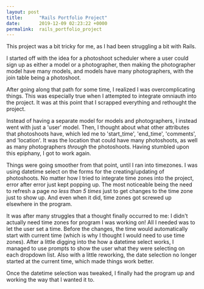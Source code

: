 ```yaml
---
layout: post
title:      "Rails Portfolio Project"
date:       2019-12-09 02:23:22 +0000
permalink:  rails_portfolio_project
---
```



This project was a bit tricky for me, as I had been struggling a bit with Rails. 

I started off with the idea for a photoshoot scheduler where a user could sign up as either a model or a photographer, then making the photographer model have many models, and models have many photographers, with the join table being a photoshoot. 

After going along that path for some time, I realized I was overcomplicating things. This was especially true when I attempted to integrate omniauth into the project. It was at this point that I scrapped everything and rethought the project.

Instead of having a separate model for models and photographers, I instead went with just a 'user' model. Then, I thought about what other attributes that photoshoots have, which led me to 'start_time', 'end_time', 'comments', and 'location'. It was the location that could have many photoshoots, as well as many photographers *through* the photoshoots. Having stumbled upon this epiphany, I got to work again. 

Things were going smoother from that point, until I ran into timezones. I was using datetime select on the forms for the creating/updating of photoshoots. No matter how I tried to integrate time zones into the project, error after error just kept popping up. The most noticeable being the need to refresh a page *no less than 5 times* just to get changes to the time zone just to show up. And even when it did, time zones got screwed up elsewhere in the program.

It was after many struggles that a thought finally occurred to me: I didn't actually need time zones for program I was working on! All I needed was to let the user set a time. Before the changes, the time would automatically start with current time (which is why I thought I would need to use time zones). After a little digging into the how a datetime select works, I managed to use prompts to show the user what they were selecting on each dropdown list. Also with a little reworking, the date selection no longer started at the current time, which made things work better.

Once the datetime selection was tweaked, I finally had the program up and working the way that I wanted it to.
